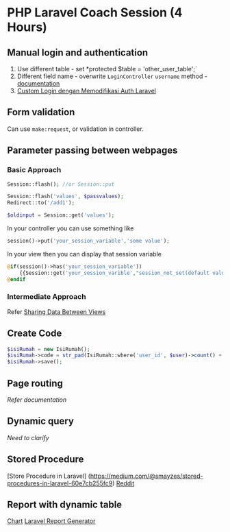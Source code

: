 # PHP Laravel Coach Session (4 Hours)

## Manual login and authentication

1. Use different table - set *protected $table = 'other_user_table';`
2. Different field name - overwrite `LoginController` `username` method - [documentation](https://laravel.com/docs/5.7/authentication#included-views)
3. [Custom Login dengan Memodifikasi Auth Laravel](https://www.laravel.web.id/2017/12/11/custom-login-dengan-memodifikasi-auth-laravel/)

## Form validation

Can use `make:request`, or validation in controller.

## Parameter passing between webpages

### Basic Approach

```php
Session::flash(); //or Session::put

Session::flash('values', $passvalues);     
Redirect::to('/add1');

$oldinput = Session::get('values');
```

In your controller you can use something like

```php
session()->put('your_session_variable','some value');
```

In your view then you can display that session variable

```php
@if(session()->has('your_session_variable'))  
	{{Session::get('your_session_varible',"session_not_set(default value)") }}
@endif
```

### Intermediate Approach

Refer [Sharing Data Between Views](https://scotch.io/tutorials/sharing-data-between-views-using-laravel-view-composers)

## Create Code 

```php 
$isiRumah = new IsiRumah();
$isiRumah->code = str_pad(IsiRumah::where('user_id', $user)->count() + 1, 3, '0', STR_PAD_LEFT); // 001
$isiRumah->save();
```

## Page routing

*Refer documentation*

## Dynamic query 

*Need to clarify*

## Stored Procedure

[Store Procedure in Laravel] (https://medium.com/@smayzes/stored-procedures-in-laravel-60e7cb255fc9)
[Reddit](https://www.reddit.com/r/laravel/comments/3shaic/laravel_and_stored_procedures/)

## Report with dynamic table

[Chart](https://github.com/ConsoleTVs/Charts)
[Laravel Report Generator](https://github.com/Jimmy-JS/laravel-report-generator)

